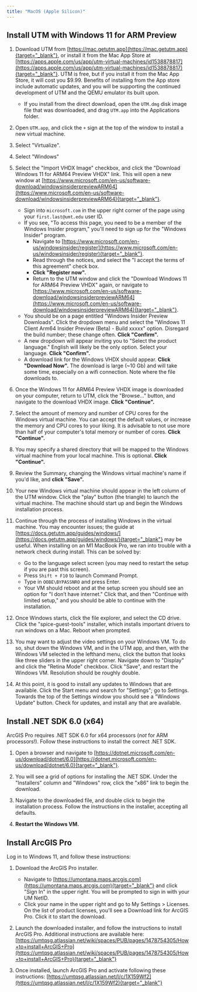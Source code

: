 ```yaml
---
title: "MacOS (Apple Silicon)"
---
```


## Install UTM with Windows 11 for ARM Preview

1.  Download UTM from [https://mac.getutm.app](https://mac.getutm.app){target="_blank"}, or install it from the Mac App Store at [https://apps.apple.com/us/app/utm-virtual-machines/id1538878817](https://apps.apple.com/us/app/utm-virtual-machines/id1538878817){target="_blank"}. UTM is free, but if you install it from the Mac App Store, it will cost you \$9.99. Benefits of installing from the App store include automatic updates, and you will be supporting the continued development of UTM and the QEMU emulator its built upon.

    -   If you install from the direct download, open the `UTM.dmg` disk image file that was downloaded, and drag `UTM.app` into the Applications folder.

2.  Open `UTM.app`, and click the `+` sign at the top of the window to install a new virtual machine.

3.  Select "Virtualize".

4.  Select "Windows"

5.  Select the "Import VHDX Image" checkbox, and click the "Download Windows 11 for ARM64 Preview VHDX" link. This will open a new window at [https://www.microsoft.com/en-us/software-download/windowsinsiderpreviewARM64](https://www.microsoft.com/en-us/software-download/windowsinsiderpreviewARM64){target="_blank"}.

    -   Sign into `microsoft.com` in the upper right corner of the page using your `first.last@umt.edu` user ID.
    -   If you see, "To access this page, you need to be a member of the Windows Insider program," you'll need to sign up for the "Windows Insider" program.
        -   Navigate to [https://www.microsoft.com/en-us/windowsinsider/register](https://www.microsoft.com/en-us/windowsinsider/register){target="_blank"}.
        -   Read through the notices, and select the "I accept the terms of this agreement" check box.
        -   **Click "Register now".**
        -   Return to the UTM window and click the "Download Windows 11 for ARM64 Preview VHDX" again, or navigate to [https://www.microsoft.com/en-us/software-download/windowsinsiderpreviewARM64](https://www.microsoft.com/en-us/software-download/windowsinsiderpreviewARM64){target="_blank"}.
    -   You should be on a page entitled "Windows Insider Preview Downloads". Click the dropdown menu and select the "Windows 11 Client Arm64 Insider Preview (Beta) - Build xxxxx" option. Disregard the build number; these change often. **Click "Confirm".**
    -   A new dropdown will appear inviting you to "Select the product language." English will likely be the only option. Select your language. **Click "Confirm".**
    -   A download link for the Windows VHDX should appear. **Click "Download Now".** The download is large (\~10 Gb) and will take some time, especially on a wifi connection. Note where the file downloads to.

6.  Once the Windows 11 for ARM64 Preview VHDX image is downloaded on your computer, return to UTM, click the "Browse..." button, and navigate to the download VHDX image. **Click "Continue".**

7.  Select the amount of memory and number of CPU cores for the Windows virtual machine. You can accept the default values, or increase the memory and CPU cores to your liking. It is advisable to not use more than half of your computer's total memory or number of cores. **Click "Continue".**

8.  You may specify a shared directory that will be mapped to the Windows virtual machine from your local machine. This is optional. **Click "Continue".**

9.  Review the Summary, changing the Windows virtual machine's name if you'd like, and **click "Save".**

10. Your new Windows virtual machine should appear in the left column of the UTM window. Click the "play" button (the triangle) to launch the virtual machine. The machine should start up and begin the Windows installation process.

11. Continue through the process of installing Windows in the virtual machine. You may encounter issues; the guide at [https://docs.getutm.app/guides/windows/](https://docs.getutm.app/guides/windows/){target="_blank"} may be useful. When installing on an M1 MacBook Pro, we ran into trouble with a network check during install. This can be solved by:

    -   Go to the language select screen (you may need to restart the setup if you are past this screen).
    -   Press `Shift + F10` to launch Command Prompt.
    -   Type in `OOBE\BYPASSNRO` and press Enter.
    -   Your VM should reboot and at the setup screen you should see an option for "I don’t have internet." Click that, and then "Continue with limited setup," and you should be able to continue with the installation.

12. Once Windows starts, click the file explorer, and select the CD drive. Click the "spice-guest-tools" installer, which installs important drivers to run windows on a Mac. Reboot when prompted.

13. You may want to adjust the video settings on your Windows VM. To do so, shut down the Windows VM, and in the UTM app, and then, with the Windows VM selected in the lefthand menu, click the button that looks like three sliders in the upper right corner. Navigate down to "Display" and click the "Retina Mode" checkbox. Click "Save", and restart the Windows VM. Resolution should be roughly double.

14. At this point, it is good to install any updates to Windows that are available. Click the Start menu and search for "Settings"; go to Settings. Towards the top of the Settings window you should see a "Windows Update" button. Check for updates, and install any that are available.

## Install .NET SDK 6.0 (x64)

ArcGIS Pro requires .NET SDK 6.0 for x64 processors (*not* for ARM processors!). Follow these instructions to install the correct .NET SDK.

1.  Open a browser and navigate to [https://dotnet.microsoft.com/en-us/download/dotnet/6.0](https://dotnet.microsoft.com/en-us/download/dotnet/6.0){target="_blank"}.

2.  You will see a grid of options for installing the .NET SDK. Under the "Installers" column and "Windows" row, click the "x86" link to begin the download.

3.  Navigate to the downloaded file, and double click to begin the installation process. Follow the instructions in the installer, accepting all defaults.

4.  **Restart the Windows VM.**

## Install ArcGIS Pro

Log in to Windows 11, and follow these instructions:

1.  Download the ArcGIS Pro installer.

    -   Navigate to [https://umontana.maps.arcgis.com](https://umontana.maps.arcgis.com){target="_blank"} and click "Sign In" in the upper right. You will be prompted to sign in with your UM NetID.
    -   Click your name in the upper right and go to My Settings \> Licenses. On the list of product licenses, you'll see a Download link for ArcGIS Pro. Click it to start the download.

2.  Launch the downloaded installer, and follow the instructions to install ArcGIS Pro. Additional instructions are available here: [https://umtqsg.atlassian.net/wiki/spaces/PUB/pages/1478754305/How+to+install+ArcGIS+Pro](https://umtqsg.atlassian.net/wiki/spaces/PUB/pages/1478754305/How+to+install+ArcGIS+Pro){target="_blank"}

3.  Once installed, launch ArcGIS Pro and activate following these instructions: [https://umtqsg.atlassian.net/l/c/1X159Wf2](https://umtqsg.atlassian.net/l/c/1X159Wf2){target="_blank"}
